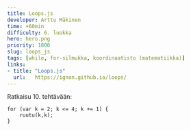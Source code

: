 ```yaml
---
title: Loops.js
developer: Arttu Mäkinen
time: +60min
difficulty: 6. luokka
hero: hero.png
priority: 1800
slug: loops_js
tags: [while, for-silmukka, koordinaatisto (matematiikka)]
links:
- title: "Loops.js"
  url:   https://ignon.github.io/loops/
---
```


Ratkaisu 10. tehtävään:
```
for (var k = 2; k <= 4; k += 1) {
    ruutu(k,k);
}
```

